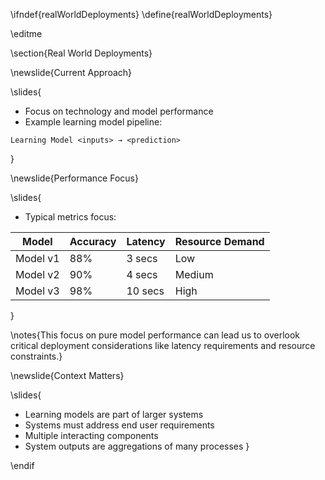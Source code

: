 \ifndef{realWorldDeployments}
\define{realWorldDeployments}

\editme

\section{Real World Deployments}

\newslide{Current Approach}

\slides{
* Focus on technology and model performance
* Example learning model pipeline:
```
Learning Model <inputs> → <prediction>
```
}

\newslide{Performance Focus}

\slides{
* Typical metrics focus:

| Model    | Accuracy | Latency | Resource Demand |
|----------|----------|---------|-----------------|
| Model v1 | 88%      | 3 secs  | Low            |
| Model v2 | 90%      | 4 secs  | Medium         |
| Model v3 | 98%      | 10 secs | High           |
}

\notes{This focus on pure model performance can lead us to overlook critical deployment considerations like latency requirements and resource constraints.}

\newslide{Context Matters}

\slides{
* Learning models are part of larger systems
* Systems must address end user requirements
* Multiple interacting components
* System outputs are aggregations of many processes
}

\endif
